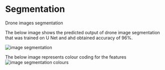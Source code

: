 # Segmentation
Drone images segmentation

The below image shows the predicted output of drone image segmentation that was trained on U Net and ahd obtained accuracy of 96%.

![image segmentation](https://user-images.githubusercontent.com/115455098/229340900-ae1d5832-b8c6-48b5-a7e2-ba6e0f84b837.png)

The below image represents colour coding for the features
![image segmentation colours](https://user-images.githubusercontent.com/115455098/229340873-21473995-3372-4e53-9cb2-51bf854c8b7d.png)
